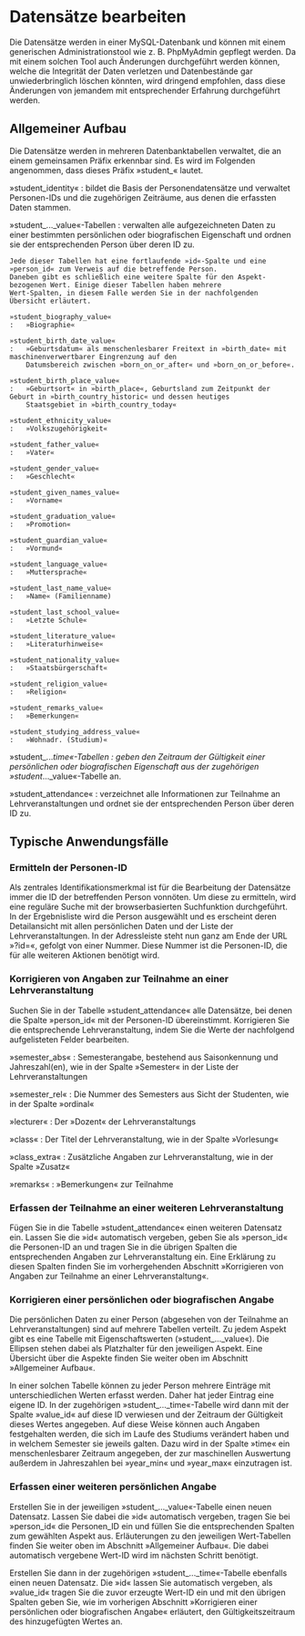 # Datensätze bearbeiten

Die Datensätze werden in einer MySQL-Datenbank und können mit einem generischen Administrationstool wie z. B. PhpMyAdmin
gepflegt werden. Da mit einem solchen Tool auch Änderungen durchgeführt werden können, welche die Integrität der Daten
verletzen und Datenbestände gar unwiederbringlich löschen könnten, wird dringend empfohlen, dass diese Änderungen von
jemandem mit entsprechender Erfahrung durchgeführt werden.

## Allgemeiner Aufbau

Die Datensätze werden in mehreren Datenbanktabellen verwaltet, die an einem gemeinsamen Präfix erkennbar sind. Es wird
im Folgenden angenommen, dass dieses Präfix »student_« lautet.

»student_identity«
:	bildet die Basis der Personendatensätze und verwaltet Personen-IDs und die zugehörigen Zeiträume, aus denen die
	erfassten Daten stammen.

»student_..._value«-Tabellen
:	verwalten alle aufgezeichneten Daten zu einer bestimmten persönlichen oder biografischen Eigenschaft und ordnen sie
	der entsprechenden Person über deren ID zu.
	
	Jede dieser Tabellen hat eine fortlaufende »id«-Spalte und eine »person_id« zum Verweis auf die betreffende Person.
	Daneben gibt es schließlich eine weitere Spalte für den Aspekt-bezogenen Wert. Einige dieser Tabellen haben mehrere
	Wert-Spalten, in diesem Falle werden Sie in der nachfolgenden Übersicht erläutert.

	»student_biography_value«
	:	»Biographie«
	
	»student_birth_date_value«
	:	»Geburtsdatum« als menschenlesbarer Freitext in »birth_date« mit maschinenverwertbarer Eingrenzung auf den
		Datumsbereich zwischen »born_on_or_after« und »born_on_or_before«.
	
	»student_birth_place_value«
	:	»Geburtsort« in »birth_place«, Geburtsland zum Zeitpunkt der Geburt in »birth_country_historic« und dessen heutiges
		Staatsgebiet in »birth_country_today«
	
	»student_ethnicity_value«
	:	»Volkszugehörigkeit«
	
	»student_father_value«
	:	»Vater«
	
	»student_gender_value«
	:	»Geschlecht«
	
	»student_given_names_value«
	:	»Vorname«
	
	»student_graduation_value«
	:	»Promotion«
	
	»student_guardian_value«
	:	»Vormund«
	
	»student_language_value«
	:	»Muttersprache«
	
	»student_last_name_value«
	:	»Name« (Familienname)
	
	»student_last_school_value«
	:	»Letzte Schule«
	
	»student_literature_value«
	:	»Literaturhinweise«
	
	»student_nationality_value«
	:	»Staatsbürgerschaft«
	
	»student_religion_value«
	:	»Religion«
	
	»student_remarks_value«
	:	»Bemerkungen«
	
	»student_studying_address_value«
	:	»Wohnadr. (Studium)«

»student_..._time«-Tabellen
:	geben den Zeitraum der Gültigkeit einer persönlichen oder biografischen Eigenschaft aus der zugehörigen
	»student_..._value«-Tabelle an.

»student_attendance«
:	verzeichnet alle Informationen zur Teilnahme an Lehrveranstaltungen und ordnet sie der entsprechenden Person über
	deren ID zu.

## Typische Anwendungsfälle

### Ermitteln der Personen-ID

Als zentrales Identifikationsmerkmal ist für die Bearbeitung der Datensätze immer die ID der betreffenden Person
vonnöten. Um diese zu ermitteln, wird eine reguläre Suche mit der browserbasierten Suchfunktion durchgeführt. In der
Ergebnisliste wird die Person ausgewählt und es erscheint deren Detailansicht mit allen persönlichen Daten und der Liste
der Lehrveranstaltungen. In der Adressleiste steht nun ganz am Ende der URL »?id=«, gefolgt von einer Nummer. Diese
Nummer ist die Personen-ID, die für alle weiteren Aktionen benötigt wird.

### Korrigieren von Angaben zur Teilnahme an einer Lehrveranstaltung

Suchen Sie in der Tabelle »student_attendance« alle Datensätze, bei denen die Spalte »person_id« mit der Personen-ID
übereinstimmt. Korrigieren Sie die entsprechende Lehrveranstaltung, indem Sie die Werte der nachfolgend aufgelisteten
Felder bearbeiten.

»semester_abs«
:	Semesterangabe, bestehend aus Saisonkennung und Jahreszahl(en), wie in der Spalte »Semester« in der Liste der 
	Lehrveranstaltungen

»semester_rel«
:	Die Nummer des Semesters aus Sicht der Studenten, wie in der Spalte »ordinal«

»lecturer«
:	Der »Dozent« der Lehrveranstaltungs

»class«
:	Der Titel der Lehrveranstaltung, wie in der Spalte »Vorlesung«

»class_extra«
:	Zusätzliche Angaben zur Lehrveranstaltung, wie in der Spalte »Zusatz«

»remarks«
:	»Bemerkungen« zur Teilnahme

### Erfassen der Teilnahme an einer weiteren Lehrveranstaltung

Fügen Sie in die Tabelle »student_attendance« einen weiteren Datensatz ein. Lassen Sie die »id« automatisch vergeben,
geben Sie als »person_id« die Personen-ID an und tragen Sie in die übrigen Spalten die entsprechenden Angaben zur
Lehrveranstaltung ein. Eine Erklärung zu diesen Spalten finden Sie im vorhergehenden Abschnitt »Korrigieren von Angaben
zur Teilnahme an einer Lehrveranstaltung«.

### Korrigieren einer persönlichen oder biografischen Angabe

Die persönlichen Daten zu einer Person (abgesehen von der Teilnahme an Lehrveranstaltungen) sind auf mehrere Tabellen
verteilt. Zu jedem Aspekt gibt es eine Tabelle mit Eigenschaftswerten (»student_..._value«). Die Ellipsen stehen dabei
als Platzhalter für den jeweiligen Aspekt. Eine Übersicht über die Aspekte finden Sie weiter oben im Abschnitt
»Allgemeiner Aufbau«.

In einer solchen Tabelle können zu jeder Person mehrere Einträge mit unterschiedlichen Werten erfasst werden. Daher hat
jeder Eintrag eine eigene ID. In der zugehörigen »student_..._time«-Tabelle wird dann mit der Spalte »value_id« auf
diese ID verwiesen und der Zeitraum der Gültigkeit dieses Wertes angegeben. Auf diese Weise können auch Angaben
festgehalten werden, die sich im Laufe des Studiums verändert haben und in welchem Semester sie jeweils galten. Dazu
wird in der Spalte »time« ein menschenlesbarer Zeitraum angegeben, der zur maschinellen Auswertung außerdem in
Jahreszahlen bei »year_min« und »year_max« einzutragen ist.

### Erfassen einer weiteren persönlichen Angabe

Erstellen Sie in der jeweiligen »student_..._value«-Tabelle einen neuen Datensatz. Lassen Sie dabei die »id« automatisch
vergeben, tragen Sie bei »person_id« die Personen_ID ein und füllen Sie die entsprechenden Spalten zum gewählten Aspekt
aus. Erläuterungen zu den jeweiligen Wert-Tabellen finden Sie weiter oben im Abschnitt »Allgemeiner Aufbau«. Die dabei
automatisch vergebene Wert-ID wird im nächsten Schritt benötigt.

Erstellen Sie dann in der zugehörigen »student_..._time«-Tabelle ebenfalls einen neuen Datensatz. Die »id« lassen Sie
automatisch vergeben, als »value_id« tragen Sie die zuvor erzeugte Wert-ID ein und mit den übrigen Spalten geben Sie,
wie im vorherigen Abschnitt »Korrigieren einer persönlichen oder biografischen Angabe« erläutert, den
Gültigkeitszeitraum des hinzugefügten Wertes an.
